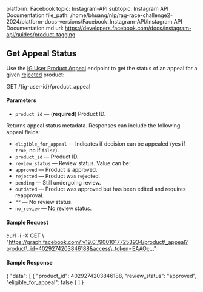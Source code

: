 platform: Facebook
topic: Instagram-API
subtopic: Instagram API Documentation
file_path: /home/bhuang/nlp/rag-race-challenge2-2024/platform-docs-versions/Facebook_Instagram-API/Instagram API Documentation.md
url: https://developers.facebook.com/docs/instagram-api/guides/product-tagging


## Get Appeal Status

Use the [IG User Product Appeal](https://developers.facebook.com/docs/instagram-api/reference/ig-user/product_appeal#reading) endpoint to get the status of an appeal for a given [rejected](https://www.facebook.com/help/instagram/1907693709488725) product:

GET /{ig\-user\-id}/product\_appeal

#### Parameters

* `product_id` — (**required**) Product ID.

Returns appeal status metadata. Responses can include the following appeal fields:

* `eligible_for_appeal` — Indicates if decision can be appealed (yes if `true`, no if `false`).
* `product_id` — Product ID.
* `review_status` — Review status. Value can be:
* `approved` — Product is approved.
* `rejected` — Product was rejected.
* `pending` — Still undergoing review.
* `outdated` — Product was approved but has been edited and requires reapproval.
* `""` — No review status.
* `no_review` — No review status.

#### Sample Request

curl \-i \-X GET \\
 "https://graph.facebook.com/`v19.0`/90010177253934/product\_appeal?product\_id=4029274203846188&access\_token=EAAOc..."

#### Sample Response

{
  "data": \[
    {
      "product\_id": 4029274203846188,
      "review\_status": "approved",
      "eligible\_for\_appeal": false
    }
  \]
}

[](#)